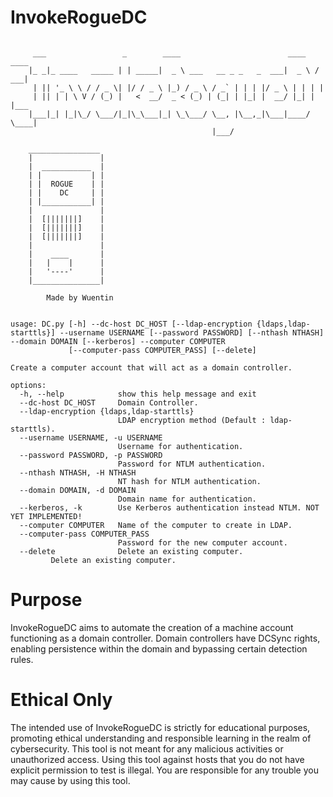 # InvokeRogueDC
```

     ___                 _        ____                        ____   ____
    |_ _|_ ____   _____ | | _____|  _ \ ___   __ _ _   _  ___|  _ \ / ___|
     | || '_ \ \ / / _ \| |/ / _ \ |_) / _ \ / _` | | | |/ _ \ | | | |
     | || | | \ V / (_) |   <  __/  _ < (_) | (_| | |_| |  __/ |_| | |___
    |___|_| |_|\_/ \___/|_|\_\___|_| \_\___/ \__, |\__,_|\___|____/ \____|
                                             |___/

    ________________
    |               |
    |  ___________  |
    | |           | |
    | |  ROGUE    | |
    | |    DC     | |
    | |___________| |
    |               |
    |  [|||||||]    |
    |  [|||||||]    |
    |  [|||||||]    |
    |               |
    |    ____       |
    |   |    |      |
    |   '----'      |
    |_______________|

        Made by Wuentin


usage: DC.py [-h] --dc-host DC_HOST [--ldap-encryption {ldaps,ldap-starttls}] --username USERNAME [--password PASSWORD] [--nthash NTHASH] --domain DOMAIN [--kerberos] --computer COMPUTER
             [--computer-pass COMPUTER_PASS] [--delete]

Create a computer account that will act as a domain controller.

options:
  -h, --help            show this help message and exit
  --dc-host DC_HOST     Domain Controller.
  --ldap-encryption {ldaps,ldap-starttls}
                        LDAP encryption method (Default : ldap-starttls).
  --username USERNAME, -u USERNAME
                        Username for authentication.
  --password PASSWORD, -p PASSWORD
                        Password for NTLM authentication.
  --nthash NTHASH, -H NTHASH
                        NT hash for NTLM authentication.
  --domain DOMAIN, -d DOMAIN
                        Domain name for authentication.
  --kerberos, -k        Use Kerberos authentication instead NTLM. NOT YET IMPLEMENTED!
  --computer COMPUTER   Name of the computer to create in LDAP.
  --computer-pass COMPUTER_PASS
                        Password for the new computer account.
  --delete              Delete an existing computer.
         Delete an existing computer.

```

# Purpose
InvokeRogueDC aims to automate the creation of a machine account functioning as a domain controller. Domain controllers have DCSync rights, enabling persistence within the domain and bypassing certain detection rules.

# Ethical Only
The intended use of InvokeRogueDC is strictly for educational purposes, promoting ethical understanding and responsible learning in the realm of cybersecurity. This tool is not meant for any malicious activities or unauthorized access.
Using this tool against hosts that you do not have explicit permission to test is illegal. You are responsible for any trouble you may cause by using this tool.
